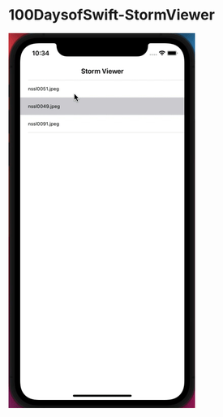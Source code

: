 # 100DaysofSwift-StormViewer

![Uygulama Ekran Görüntüsü](https://github.com/nursaharii/100DaysofSwift-StormViewer/blob/main/StormViewer/ss.gif)

